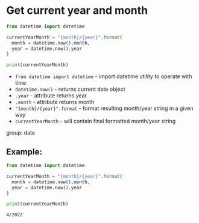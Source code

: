 # Get current year and month

```python
from datetime import datetime

currentYearMonth = "{month}/{year}".format(
  month = datetime.now().month,
  year = datetime.now().year
)

print(currentYearMonth)
```

- `from datetime import datetime` - import datetime utility to operate with time
- `datetime.now()` - returns current date object
- `.year` - attribute returns year
- `.month` - attribute returns month
- `"{month}/{year}".format` - format resulting month/year string in a given way
- `currentYearMonth` - will contain final formatted month/year string

group: date

## Example: 
```python
from datetime import datetime

currentYearMonth = "{month}/{year}".format(
  month = datetime.now().month,
  year = datetime.now().year
)

print(currentYearMonth)
```
```
4/2022

```

